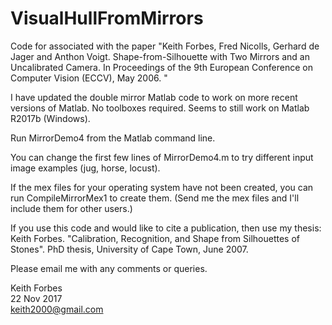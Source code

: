 # VisualHullFromMirrors
Code for  associated with the paper "Keith Forbes, Fred Nicolls, Gerhard de Jager and Anthon Voigt. Shape-from-Silhouette with Two Mirrors and an Uncalibrated Camera. In Proceedings of the 9th European Conference on Computer Vision (ECCV), May 2006. "

I have updated the double mirror Matlab code to work on more recent versions of Matlab. No toolboxes required. Seems to still work on Matlab R2017b (Windows).

Run MirrorDemo4 from the Matlab command line.

You can change the first few lines of MirrorDemo4.m to try different input image examples (jug, horse, locust).

If the mex files for your operating system have not been created, you can run CompileMirrorMex1 to create them. (Send me the mex files and I'll include them for other users.)

If you use this code and would like to cite a publication, then use my thesis:
Keith Forbes. "Calibration, Recognition, and Shape from Silhouettes of Stones". PhD thesis, University of Cape Town, June 2007. 

Please email me with any comments or queries.

Keith Forbes  
22 Nov 2017  
keith2000@gmail.com  

